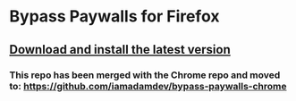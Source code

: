# Bypass Paywalls for Firefox

## [Download and install the latest version](https://github.com/iamadamdev/bypass-paywalls-firefox/releases/download/v1.7.1/bypass_paywalls-1.7.1-an+fx.xpi)

### This repo has been merged with the Chrome repo and moved to: https://github.com/iamadamdev/bypass-paywalls-chrome
